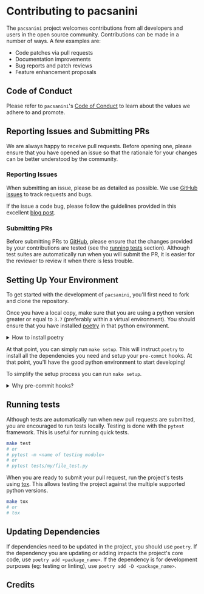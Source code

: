 # Contributing to pacsanini

The `pacsanini` project welcomes contributions from all developers and users in the open source community.
Contributions can be made in a number of ways. A few examples are:

* Code patches via pull requests
* Documentation improvements
* Bug reports and patch reviews
* Feature enhancement proposals

## Code of Conduct

Please refer to `pacsanini`'s [Code of Conduct](CODE_OF_CONDUCT.md) to learn about the values we adhere to and promote.

## Reporting Issues and Submitting PRs

We are always happy to receive pull requests. Before opening one, please ensure that you have opened an issue so that the rationale for your changes can be better understood by the community.

### Reporting Issues

When submitting an issue, please be as detailed as possible. We use [GitHub issues](https://github.com/Therapixel/pacsanini/issues) to track requests and bugs.

If the issue a code bug, please follow the guidelines provided in this excellent [blog post](https://matthewrocklin.com/blog/work/2018/02/28/minimal-bug-reports).

### Submitting PRs

Before submitting PRs to [GitHub](https://github.com/Therapixel/pacsanini/pulls), please ensure that the changes provided by your contributions are tested (see the [running tests](#running-tests) section). Although test suites are automatically run when you will submit the PR, it is easier for the reviewer to review it when there is less trouble.

## Setting Up Your Environment

To get started with the development of `pacsanini`, you'll first need to fork and clone the repository.

Once you have a local copy, make sure that you are using a python version greater or equal to `3.7` (preferably within a virtual environment). You should ensure that you have installed [poetry](https://python-poetry.org/) in that python environment.

<details>
  <summary>How to install poetry</summary>

  Installing poetry can be done using the following command. For more details,
  see the official documentation [here](https://python-poetry.org/docs/#installation)
  ```bash
  curl -sSL https://raw.githubusercontent.com/python-poetry/poetry/master/get-poetry.py | python -
  ```

</details>

At that point, you can simply run `make setup`. This will instruct `poetry` to install all the dependencies you need and setup your `pre-commit` hooks. At that point, you'll have the good python environment to start developing!

To simplify the setup process you can run `make setup`.

<details>
  <summary>Why pre-commit hooks?</summary>

  Pre-commit hooks are in place so that we can focus on what we actually want to do: develop. The pre-commit hooks take care of our coding style (`black` and `isort`) and also ensure that we didn't forget to resolve a merge conflict for example. We find that rather than trying to enforce rules and guidelines as humans, we are much better off letting machines (with whom it's hard to argue with) dictate these things.

</details>

## Running tests

Although tests are automatically run when new pull requests are submitted, you are encouraged to run tests locally. Testing is done with the `pytest` framework. This is useful for running quick tests.

```bash
make test
# or
# pytest -m <name of testing module>
# or
# pytest tests/my/file_test.py
```

When you are ready to submit your pull request, run the project's tests using [tox](https://tox.readthedocs.io/en/latest/). This allows testing the project against the multiple supported python versions.

```bash
make tox
# or
# tox
```

## Updating Dependencies

If dependencies need to be updated in the project, you should use `poetry`. If the dependency you are updating or adding impacts the project's core code, use `poetry add <package_name>`. If the dependency is for development purposes (eg: testing or linting), use `poetry add -D <package_name>`.

## Credits

[PSF Code of Conduct]: https://www.python.org/psf/conduct/
